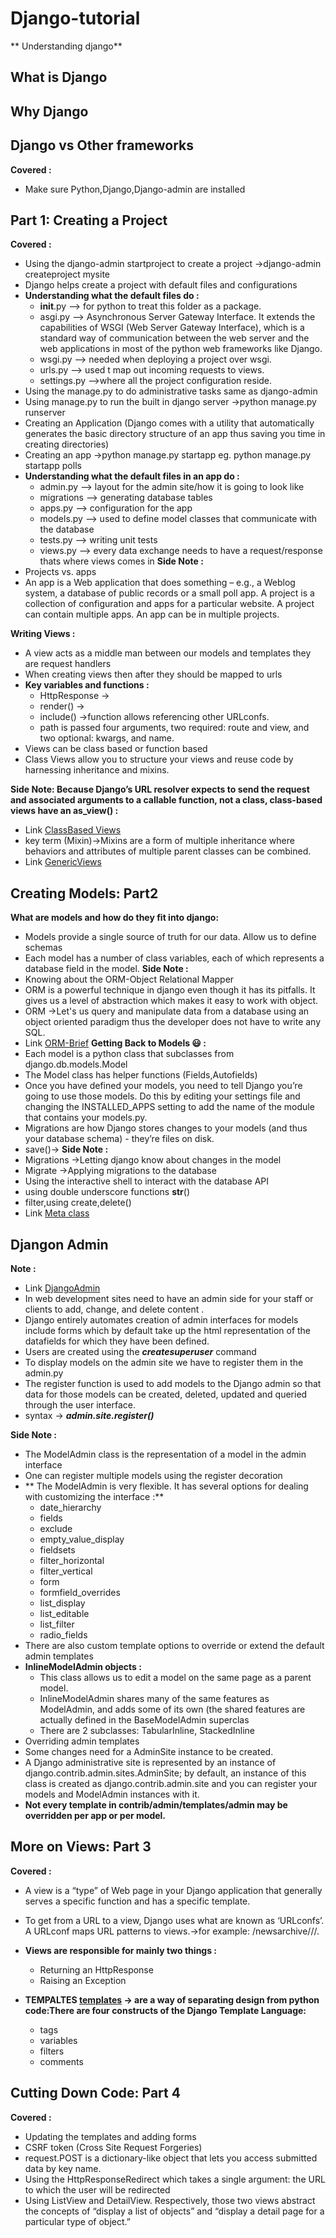 # Django-tutorial
** Understanding django**

## What is Django

## Why Django

## Django vs Other frameworks

**Covered :**
 * Make sure Python,Django,Django-admin are installed

## Part 1: Creating a Project
**Covered :**
 * Using the django-admin startproject to create a project ->django-admin createproject mysite
 * Django helps create a project with default files and configurations
 * **Understanding what the default files do :**
	* __init__.py --> for python to treat this folder as a package.
	* asgi.py --> Asynchronous Server Gateway Interface. It extends the capabilities of WSGI (Web Server Gateway Interface), which is a standard way of communication between the web server and the web applications in most of the python web frameworks like Django.
	* wsgi.py --> needed when deploying a project over wsgi.
	* urls.py --> used t map out incoming requests to views.
	* settings.py -->where all the project configuration reside.
 * Using the manage.py to do administrative tasks same as django-admin
 * Using manage.py to run the built in django server ->python manage.py runserver
 * Creating an Application (Django comes with a utility that automatically generates the basic directory structure of an app thus saving you time in creating directories)
 * Creating an app ->python manage.py startapp <app-name> eg. python manage.py startapp polls 
 * **Understanding what the default files in an app do :**
	* admin.py --> layout for the admin site/how it is going to look like
	* migrations --> generating database tables
	* apps.py --> configuration for the app
	* models.py --> used to define model classes that communicate with the database
	* tests.py --> writing unit tests
	* views.py --> every data exchange needs to have a request/response thats where views comes in
**Side Note :**
 * Projects vs. apps
 * An app is a Web application that does something – e.g., a Weblog system, a database of public records or a small poll app. A project is a collection of configuration and apps for a particular website. A project can contain multiple apps. An app can be in multiple projects. 

**Writing Views :**
 * A view acts as a middle man between our models and templates they are request handlers
 * When creating views then after they should be mapped to urls
 * **Key variables and functions :**
    * HttpResponse ->
	* render() ->
	* include() ->function allows referencing other URLconfs. 
	* path is passed four arguments, two required: route and view, and two optional: kwargs, and name. 
 * Views can be class based or function based
 * Class Views allow you to structure your views and reuse code by harnessing inheritance and mixins.

**Side Note: Because Django’s URL resolver expects to send the request and associated arguments to a callable function, not a class, class-based views have an as_view() :**
 * Link [ClassBased Views](https://docs.djangoproject.com/en/3.2/topics/class-based-views/intro/)  
 * key term (Mixin)->Mixins are a form of multiple inheritance where behaviors and attributes of multiple parent classes can be combined. 
 * Link [GenericViews](https://docs.djangoproject.com/en/3.2/topics/class-based-views/generic-display/)
## Creating Models: Part2
**What are models and how do they fit into django:**
 * Models provide a single source of truth for our data. Allow us to define schemas  
 * Each model has a number of class variables, each of which represents a database field in the model.
**Side Note :**
 * Knowing about the ORM-Object Relational Mapper
 * ORM is a powerful technique in django even though it has its pitfalls. It gives us a level of abstraction which makes it easy to work with object.
 * ORM ->Let's us query and manipulate data from a database using an object oriented paradigm thus the developer does not have to write any SQL.
 * Link [ORM-Brief](https://data-flair.training/blogs/django-orm-tutorial/)
**Getting Back to Models 😃 :**
 * Each model is a python class that subclasses from django.db.models.Model 
 * The Model class has helper functions (Fields,Autofields)
 * Once you have defined your models, you need to tell Django you’re going to use those models. Do this by editing your settings file and changing the INSTALLED_APPS setting to add the name of the module that contains your models.py.
 * Migrations are how Django stores changes to your models (and thus your database schema) - they’re files on disk. 
 * save()->
**Side Note :**
 * Migrations ->Letting django know about changes in the model
 * Migrate  ->Applying migrations to the database
 * Using the interactive shell to interact with the database API
 * using double underscore functions __str__()
 * filter,using create,delete()
 * Link [Meta class](https://www.geeksforgeeks.org/meta-class-in-models-django/)
 
## Djangon Admin 
**Note :**
 * Link [DjangoAdmin](https://docs.djangoproject.com/en/3.2/ref/contrib/admin/)
 * In web development sites need to have an admin side for your staff or clients to add, change, and delete content .
 * Django entirely automates creation of admin interfaces for models include forms which by default take up the html representation of the datafields for which they have been defined.
 * Users are created using the __*createsuperuser*__ command
 * To display models on the admin site we have to register them in the admin.py
 * The register function is used to add models to the Django admin so that data for those models can be created, deleted, updated and queried through the user interface.
 * syntax -> __*admin.site.register(<ModelName>)*__
 
**Side Note :**
 * The ModelAdmin class is the representation of a model in the admin interface 
 * One can register multiple models using the register decoration
 * ** The ModelAdmin is very flexible. It has several options for dealing with customizing the interface :**
    * date_hierarchy 
	* fields
	* exclude
	* empty_value_display
	* fieldsets
	* filter_horizontal
	* filter_vertical
	* form
	* formfield_overrides
	* list_display
	* list_editable
	* list_filter 
	* radio_fields
 * There are also custom template options to override or extend the default admin templates	
 * **InlineModelAdmin objects :**
    * This class allows us to edit a model on the same page as a parent model.
	* InlineModelAdmin shares many of the same features as ModelAdmin, and adds some of its own (the shared features are actually defined in the BaseModelAdmin superclas
	* There are 2 subclasses: TabularInline, StackedInline
 * Overriding admin templates
 * Some changes need for a AdminSite instance to be created.
 * A Django administrative site is represented by an instance of django.contrib.admin.sites.AdminSite; by default, an instance of this class is created as django.contrib.admin.site and you can register your models and ModelAdmin instances with it.
 * **Not every template in contrib/admin/templates/admin may be overridden per app or per model.** 

## More on Views: Part 3	
**Covered :**
 * A view is a “type” of Web page in your Django application that generally serves a specific function and has a specific template.
 * To get from a URL to a view, Django uses what are known as ‘URLconfs’. A URLconf maps URL patterns to views.->for example: /newsarchive/<year>/<month>/.
 * **Views are responsible for mainly two things :**
    * Returning an HttpResponse
	* Raising an Exception
	
 * **TEMPALTES [templates](https://docs.djangoproject.com/en/3.2/topics/templates/) -> are a way of separating design from python code:There are four constructs  of the Django Template Language:**	
    * tags
	* variables 
	* filters
	* comments
	
## Cutting Down Code: Part 4	
**Covered :**
 * Updating the templates and adding forms
 * CSRF token (Cross Site Request Forgeries)
 * request.POST is a dictionary-like object that lets you access submitted data by key name.
 * Using the HttpResponseRedirect which takes a single argument: the URL to which the user will be redirected
 * Using ListView and DetailView. Respectively, those two views abstract the concepts of “display a list of objects” and “display a detail page for a particular type of object.”	